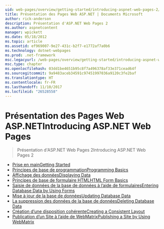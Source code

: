 ```yaml
---
uid: web-pages/overview/getting-started/introducing-aspnet-web-pages-2/index
title: Présentation des Pages Web ASP.NET | Documents Microsoft
author: rick-anderson
description: Présentation d'ASP.NET Web Pages 2
ms.author: aspnetcontent
manager: wpickett
ms.date: 05/18/2012
ms.topic: article
ms.assetid: ef969007-9e27-431c-b2f7-e1772af7a0b6
ms.technology: dotnet-webpages
ms.prod: .net-framework
msc.legacyurl: /web-pages/overview/getting-started/introducing-aspnet-web-pages-2
msc.type: chapter
ms.openlocfilehash: 03dd1be4651b95c8f7a496378af33e371cead64f
ms.sourcegitcommit: 9a9483aceb34591c97451997036a9120c3fe2baf
ms.translationtype: HT
ms.contentlocale: fr-FR
ms.lasthandoff: 11/10/2017
ms.locfileid: "26528558"
---
```

<a name="introducing-aspnet-web-pages"></a><span data-ttu-id="45cbf-103">Présentation des Pages Web ASP.NET</span><span class="sxs-lookup"><span data-stu-id="45cbf-103">Introducing ASP.NET Web Pages</span></span>
====================
> <span data-ttu-id="45cbf-104">Présentation d'ASP.NET Web Pages 2</span><span class="sxs-lookup"><span data-stu-id="45cbf-104">Introducing ASP.NET Web Pages 2</span></span>


- [<span data-ttu-id="45cbf-105">Prise en main</span><span class="sxs-lookup"><span data-stu-id="45cbf-105">Getting Started</span></span>](getting-started.md)
- [<span data-ttu-id="45cbf-106">Principes de base de programmation</span><span class="sxs-lookup"><span data-stu-id="45cbf-106">Programming Basics</span></span>](intro-to-web-pages-programming.md)
- [<span data-ttu-id="45cbf-107">Affichage des données</span><span class="sxs-lookup"><span data-stu-id="45cbf-107">Displaying Data</span></span>](displaying-data.md)
- [<span data-ttu-id="45cbf-108">Principes de base de formulaire HTML</span><span class="sxs-lookup"><span data-stu-id="45cbf-108">HTML Form Basics</span></span>](form-basics.md)
- [<span data-ttu-id="45cbf-109">Saisie de données de la base de données à l’aide de formulaires</span><span class="sxs-lookup"><span data-stu-id="45cbf-109">Entering Database Data by Using Forms</span></span>](entering-data.md)
- [<span data-ttu-id="45cbf-110">Mise à jour de la base de données</span><span class="sxs-lookup"><span data-stu-id="45cbf-110">Updating Database Data</span></span>](updating-data.md)
- [<span data-ttu-id="45cbf-111">La suppression des données de la base de données</span><span class="sxs-lookup"><span data-stu-id="45cbf-111">Deleting Database Data</span></span>](deleting-data.md)
- [<span data-ttu-id="45cbf-112">Création d’une disposition cohérente</span><span class="sxs-lookup"><span data-stu-id="45cbf-112">Creating a Consistent Layout</span></span>](layouts.md)
- [<span data-ttu-id="45cbf-113">Publication d’un Site à l’aide de WebMatrix</span><span class="sxs-lookup"><span data-stu-id="45cbf-113">Publishing a Site by Using WebMatrix</span></span>](publishing.md)
